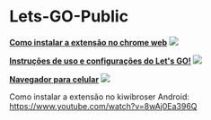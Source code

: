 # Lets-GO-Public

[**Como instalar a extensão no chrome web**](https://youtu.be/4OOhMWpmyxw) [![](https://www.youtube.com/s/desktop/1422277c/img/favicon.ico)](https://youtu.be/4OOhMWpmyxw)

[**Instruções de uso e configurações do Let's GO!**](https://youtu.be/YlE-QAOrsy8) [![](https://www.youtube.com/s/desktop/1422277c/img/favicon.ico)](https://youtu.be/YlE-QAOrsy8)

[**Navegador para celular**](https://kiwibrowser.com/) [![](https://kiwibrowser.com/wp-content/uploads/2019/09/White-Kiwi-Logo-with-Kiwi-Browser-Text-Montserrat-1024x101.png)](https://kiwibrowser.com/)

Como instalar a extensão no kiwibroser Android: https://www.youtube.com/watch?v=8wAj0Ea396Q

